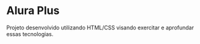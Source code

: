 # Alura Plus

Projeto desenvolvido utilizando HTML/CSS visando exercitar e aprofundar essas tecnologias.
